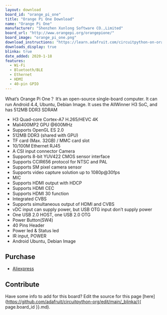 ```yaml
---
layout: download
board_id: "orange_pi_one"
title: "Orange Pi One Download"
name: "Orange Pi One"
manufacturer: "Shenzhen Xunlong Software CO.,Limited"
board_url: "http://www.orangepi.org/orangepione/"
board_image: "orange_pi_one.png"
download_instructions: "https://learn.adafruit.com/circuitpython-on-orangepi-linux/circuitpython-orangepi"
downloads_display: true
blinka: true
date_added: 2020-1-18
features:
  - Wi-Fi
  - Bluetooth/BLE
  - Ethernet
  - HDMI
  - 40-pin GPIO
---
```


What’s Orange Pi One？ It’s an open-source single-board computer. It can run Android 4.4, Ubuntu, Debian Image. It uses the AllWinner H3 SoC, and has 512MB DDR3 SDRAM

- H3 Quad-core Cortex-A7 H.265/HEVC 4K
- Mali400MP2 GPU @600MHz
- Supports OpenGL ES 2.0
- 512MB DDR3 (shared with GPU)
- TF card (Max. 32GB) / MMC card slot
- 10/100M Ethernet RJ45
- A CSI input connector Camera
- Supports 8-bit YUV422 CMOS sensor interface
- Supports CCIR656 protocol for NTSC and PAL
- Supports SM pixel camera sensor
- Supports video capture solution up to 1080p@30fps
- MIC
- Supports HDMI output with HDCP
- Supports HDMI CEC
- Supports HDMI 30 function
- Integrated CVBS
- Supports simultaneous output of HDMI and CVBS
- vDC input can supply power, but USB OTG input don’t supply power
- One USB 2.0 HOST, one USB 2.0 OTG
- Power Button(SW4)
- 40 Pins Header
- Power led & Status led
- IR input, POWER
- Android Ubuntu, Debian Image

## Purchase
* [Aliexpress](https://www.aliexpress.com/item/32603308880.html?spm=2114.12010612.8148356.1.71126d5axQJcvl)

## Contribute

Have some info to add for this board? Edit the source for this page [here](https://github.com/adafruit/circuitpython-org/edit/main/_blinka/{{ page.board_id }}.md).
